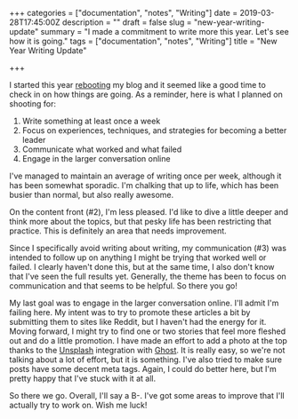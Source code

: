 +++
categories = ["documentation", "notes", "Writing"]
date = 2019-03-28T17:45:00Z
description = ""
draft = false
slug = "new-year-writing-update"
summary = "I made a commitment to write more this year. Let's see how it is going."
tags = ["documentation", "notes", "Writing"]
title = "New Year Writing Update"

+++

I started this year [rebooting](/post/reboot/) my blog and it seemed like a good time to check in on how things are going. As a reminder, here is what I planned on shooting for:

1. Write something at least once a week
2. Focus on experiences, techniques, and strategies for becoming a better leader
3. Communicate what worked and what failed
4. Engage in the larger conversation online

I've managed to maintain an average of writing once per week, although it has been somewhat sporadic. I'm chalking that up to life, which has been busier than normal, but also really awesome.

On the content front (#2), I'm less pleased. I'd like to dive a little deeper and think more about the topics, but that pesky life has been restricting that practice. This is definitely an area that needs improvement.

Since I specifically avoid writing about writing, my communication (#3) was intended to follow up on anything I might be trying that worked well or failed. I clearly haven't done this, but at the same time, I also don't know that I've seen the full results yet. Generally, the theme has been to focus on communication and that seems to be helpful. So there you go!

My last goal was to engage in the larger conversation online. I'll admit I'm failing here. My intent was to try to promote these articles a bit by submitting them to sites like Reddit, but I haven't had the energy for it. Moving forward, I might try to find one or two stories that feel more fleshed out and do a little promotion. I have made an effort to add a photo at the top thanks to the [Unsplash](https://unsplash.com) integration with [Ghost](https://ghost.org). It is really easy, so we're not talking about a lot of effort, but it is something. I've also tried to make sure posts have some decent meta tags. Again, I could do better here, but I'm pretty happy that I've stuck with it at all.

So there we go. Overall, I'll say a B-. I've got some areas to improve that I'll actually try to work on. Wish me luck!
